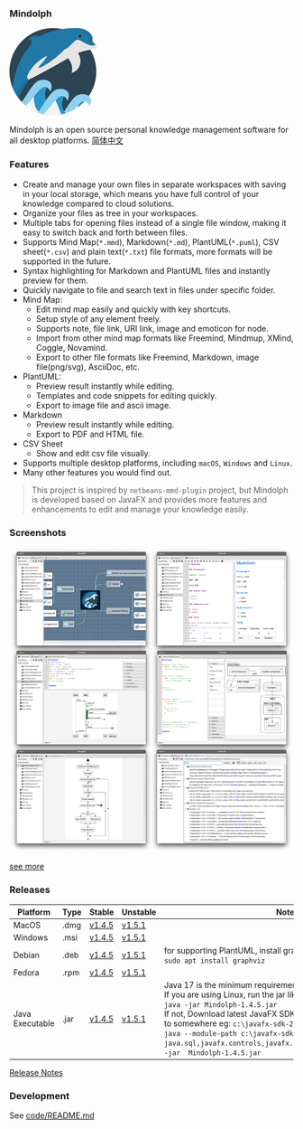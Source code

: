 ### Mindolph

![](./DemoWorkspace/app_30.png)

Mindolph is an open source personal knowledge management software for all desktop platforms. [简体中文](./docs/README_zh_CN.md)


### Features
* Create and manage your own files in separate workspaces with saving in your local storage, which means you have full control of your knowledge compared to cloud solutions.
* Organize your files as tree in your workspaces.
* Multiple tabs for opening files instead of a single file window, making it easy to switch back and forth between files.
* Supports Mind Map(`*.mmd`), Markdown(`*.md`), PlantUML(`*.puml`), CSV sheet(`*.csv`) and plain text(`*.txt`) file formats, more formats will be supported in the future.
* Syntax highlighting for Markdown and PlantUML files and instantly preview for them.
* Quickly navigate to file and search text in files under specific folder.
* Mind Map:
	* Edit mind map easily and quickly with key shortcuts.
	* Setup style of any element freely. 
	* Supports note, file link, URI link, image and emoticon for node.
	* Import from other mind map formats like Freemind, Mindmup, XMind, Coggle, Novamind.
	* Export to other file formats like Freemind, Markdown, image file(png/svg), AsciiDoc, etc.
* PlantUML:
	* Preview result instantly while editing.
	* Templates and code snippets for editing quickly.
	* Export to image file and ascii image.
* Markdown
	* Preview result instantly while editing.
	* Export to PDF and HTML file.
* CSV Sheet
	* Show and edit csv file visually.
* Supports multiple desktop platforms, including `macOS`, `Windows` and `Linux`.
* Many other features you would find out.

> This project is inspired by `netbeans-mmd-plugin` project, but Mindolph is developed based on JavaFX and provides more features and enhancements to edit and manage your knowledge easily.


### Screenshots
![](docs/main.png)

[see more](docs/screenshots.md)


### Releases

|Platform|Type|Stable|Unstable|Note|
|----|----|----|----|----|
|MacOS|.dmg|[v1.4.5](https://github.com/mindolph/Mindolph/releases/download/v1.4.5/Mindolph-1.4.5.dmg) |[v1.5.1](https://github.com/mindolph/Mindolph/releases/download/v1.5.1/Mindolph-1.5.1.dmg) | |
|Windows|.msi|[v1.4.5](https://github.com/mindolph/Mindolph/releases/download/v1.4.5/Mindolph-1.4.5.dmg) |[v1.5.1](https://github.com/mindolph/Mindolph/releases/download/v1.5.1/Mindolph-1.5.1.msi) | |
|Debian|.deb|[v1.4.5](https://github.com/mindolph/Mindolph/releases/download/v1.4.5/Mindolph-1.4.5.deb)|[v1.5.1](https://github.com/mindolph/Mindolph/releases/download/v1.5.1/Mindolph-1.5.1.deb)|	for supporting PlantUML, install graphviz first:</br>  `sudo apt install graphviz`|
|Fedora|.rpm|[v1.4.5](https://github.com/mindolph/Mindolph/releases/download/v1.4.5/Mindolph-1.4.5.rpm)|[v1.5.1](https://github.com/mindolph/Mindolph/releases/download/v1.5.1/Mindolph-1.5.1.rpm)| |
|Java Executable|.jar|[v1.4.5](https://github.com/mindolph/Mindolph/releases/download/v1.4.5/Mindolph-1.4.5.jar)|[v1.5.1](https://github.com/mindolph/Mindolph/releases/download/v1.5.1/Mindolph-1.5.1.jar)| Java 17 is the minimum requirement to run this application. 	</br> If you are using Linux, run the jar like this:  </br> `java -jar Mindolph-1.4.5.jar`  </br> If not, Download latest JavaFX SDK for your platform and extract to somewhere eg: `c:\javafx-sdk-20`, run the jar file like this:   </br> `java --module-path c:\javafx-sdk-20\lib --add-modules  java.sql,javafx.controls,javafx.fxml,javafx.swing,javafx.web -jar  Mindolph-1.4.5.jar` |


[Release Notes](docs/release_notes.md)


### Development

See [code/README.md](code/README.md)
